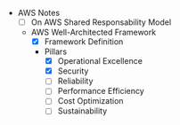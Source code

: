 - AWS Notes
  - [ ] On AWS Shared Responsability Model
  - AWS Well-Architected Framework
    - [x] Framework Definition
    - Pillars
      - [X] Operational Excellence
      - [X] Security
      - [ ] Reliability
      - [ ] Performance Efficiency
      - [ ] Cost Optimization
      - [ ] Sustainability